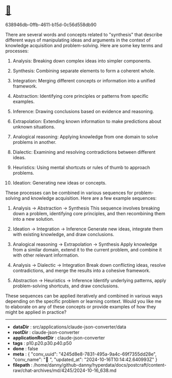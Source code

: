 # [💬 ](https://claude.ai/chat/4245d8e8-7831-495a-9a4c-69f7355dd28e)

638946db-0ffb-4611-b15d-0c56d558db90

 There are several words and concepts related to "synthesis" that describe different ways of manipulating ideas and arguments in the context of knowledge acquisition and problem-solving. Here are some key terms and processes:

1. Analysis: Breaking down complex ideas into simpler components.

2. Synthesis: Combining separate elements to form a coherent whole.

3. Integration: Merging different concepts or information into a unified framework.

4. Abstraction: Identifying core principles or patterns from specific examples.

5. Inference: Drawing conclusions based on evidence and reasoning.

6. Extrapolation: Extending known information to make predictions about unknown situations.

7. Analogical reasoning: Applying knowledge from one domain to solve problems in another.

8. Dialectic: Examining and resolving contradictions between different ideas.

9. Heuristics: Using mental shortcuts or rules of thumb to approach problems.

10. Ideation: Generating new ideas or concepts.

These processes can be combined in various sequences for problem-solving and knowledge acquisition. Here are a few example sequences:

1. Analysis -> Abstraction -> Synthesis
   This sequence involves breaking down a problem, identifying core principles, and then recombining them into a new solution.

2. Ideation -> Integration -> Inference
   Generate new ideas, integrate them with existing knowledge, and draw conclusions.

3. Analogical reasoning -> Extrapolation -> Synthesis
   Apply knowledge from a similar domain, extend it to the current problem, and combine it with other relevant information.

4. Analysis -> Dialectic -> Integration
   Break down conflicting ideas, resolve contradictions, and merge the results into a cohesive framework.

5. Abstraction -> Heuristics -> Inference
   Identify underlying patterns, apply problem-solving shortcuts, and draw conclusions.

These sequences can be applied iteratively and combined in various ways depending on the specific problem or learning context. Would you like me to elaborate on any of these concepts or provide examples of how they might be applied in practice?

---

* **dataDir** : src/applications/claude-json-converter/data
* **rootDir** : claude-json-converter
* **applicationRootDir** : claude-json-converter
* **tags** : p10.p20.p30.p40.p50
* **done** : false
* **meta** : {
  "conv_uuid": "4245d8e8-7831-495a-9a4c-69f7355dd28e",
  "conv_name": "💬 ",
  "updated_at": "2024-10-16T10:14:42.640993Z"
}
* **filepath** : /home/danny/github-danny/hyperdata/docs/postcraft/content-raw/chat-archives/md/4245/2024-10-16_638.md